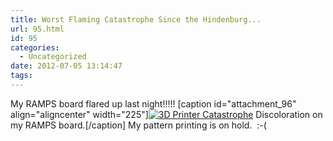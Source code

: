 ```yaml
---
title: Worst Flaming Catastrophe Since the Hindenburg...
url: 95.html
id: 95
categories:
  - Uncategorized
date: 2012-07-05 13:14:47
tags:
---
```


My RAMPS board flared up last night!!!!! \[caption id="attachment_96" align="aligncenter" width="225"\][![](http://outlyingoutlier.files.wordpress.com/2012/07/3d_printer_catastrophe1.jpg?w=225 "3D Printer Catastrophe")](http://outlyingoutlier.files.wordpress.com/2012/07/3d_printer_catastrophe1.jpg) Discoloration on my RAMPS board.\[/caption\] My pattern printing is on hold.  :-(